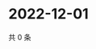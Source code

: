 # 2022-12-01

共 0 条

<!-- BEGIN WEIBO -->
<!-- 最后更新时间 Thu Dec 01 2022 23:00:54 GMT+0800 (China Standard Time) -->

<!-- END WEIBO -->
